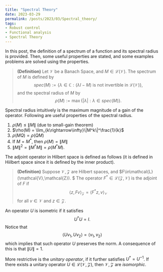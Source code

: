 ```yaml
---
title: "Spectral Theory"
date: 2023-03-29
permalink: /posts/2023/03/Spectral_theory/
tags:
- Robust control
- Functional analysis
- Spectral Theory
---
```


In this post, the definition of a spectrum of a function and its spectral radius is provided. Then, some useful properties are stated, and some examples problems are solved using the properties.

> **(Definition)** Let $\mathcal{V}$ be a Banach Space, and $M\in \mathcal{L}(\mathcal{V}).$ The spectrum of $M$ is defined by $$spec(M) := \{\lambda\in \mathbb{C} : (\lambda I-M) \text{ is not invertible in } \mathcal{L}(\mathcal{V})\},$$ and the spectral radius of $M$ by $$\rho(M):= \max\{|\lambda|:\lambda \in spec(M)\}.$$

Spectral radius intuitively is the maximum magnitude of a gain of the operator. Following are useful properties of the spectral radius.

1. $\rho(M)\leq \|M\|$ (due to small-gain theorem)
2. $\rho(M) = \lim_{k\rightarrow\infty}\|M^k\|^\frac{1}{k}$
3. $\rho(MQ) = \rho(QM)$
4. If $M=M^*,$ then $\rho(M) = \|M\|$
5. $\|M\|^2 = \|M^*M\| = \rho(M^*M).$

The adjoint operator in Hilbert space is defined as follows (it is defined in Hiilbert space since it is defined by the inner product).

> **(Definition)**  Suppose $\mathcal{V}, \mathcal{Z}$ are Hilbert spaces, and $F\in\mathcal{L}(\mathcal{V},\mathcal{Z}). $ The operator $F^*\in \mathcal{L}(\mathcal{Z},\mathcal{V})$ is the adjoint of $F$ if $$\left<z,Fv\right>_\mathcal{Z} = \left<F^*z,v\right>_\mathcal{V}$$ for all $v\in \mathcal{V}$ and $z\in\mathcal{Z}$.

An operator $U$ is isometric if it satisfies $$U^*U=I.$$ Notice that $$\left<Uv_1,Uv_2\right> = \left<v_1,v_2\right>$$ which implies that such operator $U$ preserves the norm. A consequence of this is that $\|U\|=1$.

More restrictive is the *unitary operator*, if it further satisfies $U^*=U^{-1}$. If there exists a unitary operator $U \in \mathcal{L}(\mathcal{V},\mathcal{Z})$, then $\mathcal{V},\mathcal{Z}$ are *isomorphic*.
